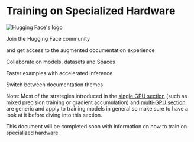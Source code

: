 # Training on Specialized Hardware

![Hugging Face's logo](/front/assets/huggingface_logo-noborder.svg)

Join the Hugging Face community

and get access to the augmented documentation experience

Collaborate on models, datasets and Spaces

Faster examples with accelerated inference

Switch between documentation themes

Note: Most of the strategies introduced in the [single GPU section](perf_train_gpu_one) (such as mixed precision training or gradient accumulation) and [multi-GPU section](perf_train_gpu_many) are generic and apply to training models in general so make sure to have a look at it before diving into this section.

This document will be completed soon with information on how to train on specialized hardware.